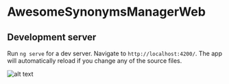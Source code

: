# AwesomeSynonymsManagerWeb

## Development server

Run `ng serve` for a dev server. Navigate to `http://localhost:4200/`. The app will automatically reload if you change any of the source files.

![alt text](https://ibb.co/4dvHjCp)
